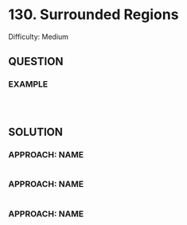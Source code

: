 # 130. Surrounded Regions
Difficulty: Medium

## QUESTION



### EXAMPLE

```

```

```

```

```

```
## SOLUTION


### APPROACH: NAME

```python

```

### APPROACH: NAME

```python

```

### APPROACH: NAME

```python

```
